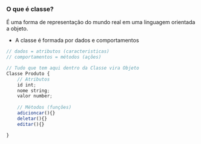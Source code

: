 ### O que é classe?

É uma forma de representação do mundo real em uma linguagem orientada a objeto.

* A classe é formada por dados e comportamentos

```js
// dados = atributos (caracteristicas)
// comportamentos = métodos (ações)

// Tudo que tem aqui dentro da Classe vira Objeto
Classe Produto {
	// Atributos
	id int; 
	nome string;
	valor number;
	
	// Métodos (funções)
	adicioncar(){}
	deletar(){}
	editar(){}

}

```


